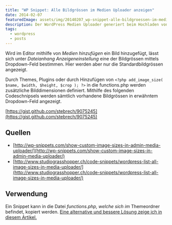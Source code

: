 ```yaml
---
title: "WP Snippet: Alle Bildgrössen im Medien Uploader anzeigen"
date: 2014-02-07
featuredImage: assets/img/20140207_wp-snippet-alle-bildgroessen-im-medien-uploader-anzeigen_0.jpg
description: Der WordPress Medien Uploader generiert beim Hochladen von Bildern automatisch mehrere Bildkopien in den definierten Bildgrössen. Die Standardgrössen _Miniaturbild, mittlere Bildgrösse und maximale Bildgrösse_ lassen sich in den Einstellungen festlegen.
tags:
  - wordpress
  - posts
---
```

Wird im Editor mithilfe von _Medien hinzufügen_ ein Bild hinzugefügt, lässt sich unter _Dateianhang Anzeigeneinstellung_ eine der Bildgrössen mittels Dropdown-Feld bestimmen. Hier werden aber nur die Standardbildgrössen angezeigt.

Durch Themes, Plugins oder durch Hinzufügen von `<?php add_image_size( $name, $width, $height, $crop ); ?>` in die functions.php werden zusätzliche Bilddimensionen definiert. Mithilfe des folgenden Codeschnipsels werden sämtlich vorhandene Bildgrössen in erwähntem Dropdown-Feld angezeigt.

[https://gist.github.com/stebrech/9075245](https://gist.github.com/stebrech/9075245)

## Quellen

- [http://wp-snippets.com/show-custom-image-sizes-in-admin-media-uploader/](http://wp-snippets.com/show-custom-image-sizes-in-admin-media-uploader/)
- [http://www.studiograsshopper.ch/code-snippets/wordpress-list-all-image-sizes-in-media-uploader/](http://www.studiograsshopper.ch/code-snippets/wordpress-list-all-image-sizes-in-media-uploader/)

## Verwendung

Ein Snippet kann in die Datei _functions.php, welche sich im_ Themeordner befindet, kopiert werden. [Eine alternative und bessere Lösung zeige ich in diesem Artikel.](https://www.pixelstrol.ch/wordpress-snippets-sinnvoll-integrieren/)

